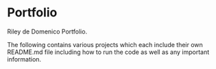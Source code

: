 # Portfolio
Riley de Domenico Portfolio.

The following contains various projects which each include their own README.md file including how to run the code as well as any important information.
